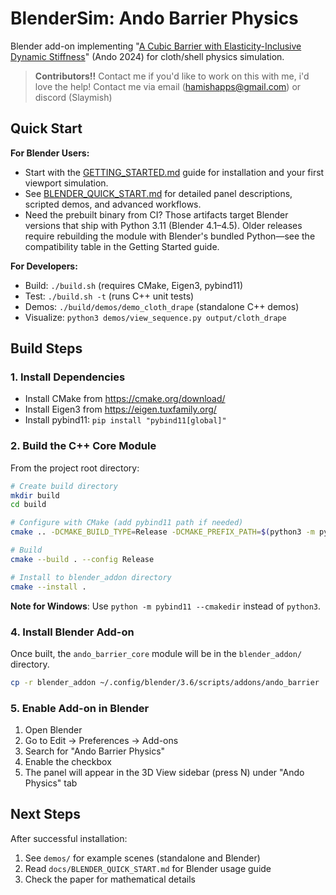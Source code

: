 # BlenderSim: Ando Barrier Physics

Blender add-on implementing "[A Cubic Barrier with Elasticity-Inclusive Dynamic Stiffness](https://doi.org/10.1145/3687908)" (Ando 2024) for cloth/shell physics simulation.

> **Contributors!!** Contact me if you'd like to work on this with me, i'd love the help!
> Contact me via email (hamishapps@gmail.com) or discord (Slaymish)

## Quick Start

**For Blender Users:**
- Start with the [GETTING_STARTED.md](docs/GETTING_STARTED.md) guide for installation and your first viewport simulation.
- See [BLENDER_QUICK_START.md](docs/BLENDER_QUICK_START.md) for detailed panel descriptions, scripted demos, and advanced workflows.
- Need the prebuilt binary from CI? Those artifacts target Blender versions that ship with Python 3.11 (Blender 4.1–4.5). Older releases require rebuilding the module with Blender's bundled Python—see the compatibility table in the Getting Started guide.

**For Developers:**
- Build: `./build.sh` (requires CMake, Eigen3, pybind11)
- Test: `./build.sh -t` (runs C++ unit tests)
- Demos: `./build/demos/demo_cloth_drape` (standalone C++ demos)
- Visualize: `python3 demos/view_sequence.py output/cloth_drape`


## Build Steps

### 1. Install Dependencies

- Install CMake from https://cmake.org/download/
- Install Eigen3 from https://eigen.tuxfamily.org/
- Install pybind11: `pip install "pybind11[global]"`

### 2. Build the C++ Core Module

From the project root directory:

```bash
# Create build directory
mkdir build
cd build

# Configure with CMake (add pybind11 path if needed)
cmake .. -DCMAKE_BUILD_TYPE=Release -DCMAKE_PREFIX_PATH=$(python3 -m pybind11 --cmakedir)

# Build
cmake --build . --config Release

# Install to blender_addon directory
cmake --install .
```

**Note for Windows**: Use `python -m pybind11 --cmakedir` instead of `python3`.

### 4. Install Blender Add-on

Once built, the `ando_barrier_core` module will be in the `blender_addon/` directory.

```bash
cp -r blender_addon ~/.config/blender/3.6/scripts/addons/ando_barrier
```

### 5. Enable Add-on in Blender

1. Open Blender
2. Go to Edit → Preferences → Add-ons
3. Search for "Ando Barrier Physics"
4. Enable the checkbox
5. The panel will appear in the 3D View sidebar (press N) under "Ando Physics" tab


## Next Steps

After successful installation:
1. See `demos/` for example scenes (standalone and Blender)
2. Read `docs/BLENDER_QUICK_START.md` for Blender usage guide
3. Check the paper for mathematical details
